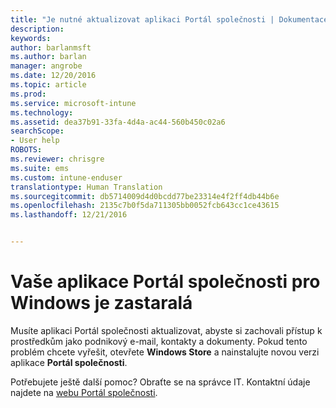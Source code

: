 ```yaml
---
title: "Je nutné aktualizovat aplikaci Portál společnosti | Dokumentace Microsoftu"
description: 
keywords: 
author: barlanmsft
ms.author: barlan
manager: angrobe
ms.date: 12/20/2016
ms.topic: article
ms.prod: 
ms.service: microsoft-intune
ms.technology: 
ms.assetid: dea37b91-33fa-4d4a-ac44-560b450c02a6
searchScope:
- User help
ROBOTS: 
ms.reviewer: chrisgre
ms.suite: ems
ms.custom: intune-enduser
translationtype: Human Translation
ms.sourcegitcommit: db5714009d4d0bcdd77be23314e4f2ff4db44b6e
ms.openlocfilehash: 2135c7b0f5da711305bb0052fcb643cc1ce43615
ms.lasthandoff: 12/21/2016


---
```


# <a name="your-company-portal-app-for-windows-is-out-of-date"></a>Vaše aplikace Portál společnosti pro Windows je zastaralá

Musíte aplikaci Portál společnosti aktualizovat, abyste si zachovali přístup k prostředkům jako podnikový e-mail, kontakty a dokumenty. Pokud tento problém chcete vyřešit, otevřete **Windows Store** a nainstalujte novou verzi aplikace **Portál společnosti**.

Potřebujete ještě další pomoc? Obraťte se na správce IT. Kontaktní údaje najdete na [webu Portál společnosti](http://portal.manage.microsoft.com).

